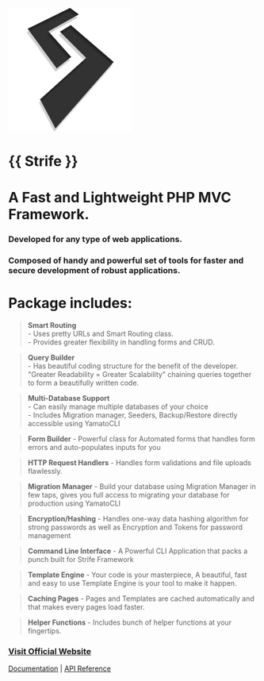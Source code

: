 ![Strife Framework](assets/img/strife.png)
# {{ Strife }}
# A Fast and Lightweight PHP MVC Framework.
### Developed for any type of web applications.
### Composed of handy and powerful set of tools for faster and secure development of robust applications.

# Package includes:
  > **Smart Routing**  
    - Uses pretty URLs and Smart Routing class.  
    - Provides greater flexibility in handling forms and CRUD.
    
  > **Query Builder**  
    - Has beautiful coding structure for the benefit of the developer.  
     "Greater Readability = Greater Scalability" chaining queries together to form a beautifully written code.  
  
  > **Multi-Database Support**  
    - Can easily manage multiple databases of your choice  
    - Includes Migration manager, Seeders, Backup/Restore directly accessible using YamatoCLI
  
  > **Form Builder**
    - Powerful class for Automated forms that handles form errors and auto-populates inputs
      for you
 
  > **HTTP Request Handlers**
    - Handles form validations and file uploads flawlessly.
    
  > **Migration Manager**
    - Build your database using Migration Manager in few taps, gives you full access to migrating your database for production using YamatoCLI
  
  > **Encryption/Hashing**
    - Handles one-way data hashing algorithm for strong passwords
    as well as Encryption and Tokens for password management
  
  > **Command Line Interface**
    - A Powerful CLI Application that packs a punch built for Strife Framework
    
  > **Template Engine**
    - Your code is your masterpiece, A beautiful, fast and easy to use Template Engine is your tool to make it happen.  
      
  > **Caching Pages**
    - Pages and Templates are cached automatically and that makes every pages load faster.
  
  > **Helper Functions**
    - Includes bunch of helper functions at your fingertips.
    
    
### <a href="http://strifeframework.cf">Visit Official Website</a>
<a href="http://docs.strifeframework.cf">Documentation</a> | <a href="http://docs.strifeframework.cf">API Reference</a>  
